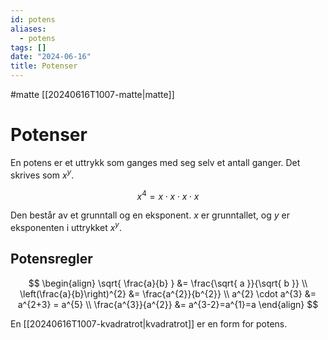 ```yaml
---
id: potens
aliases:
  - potens
tags: []
date: "2024-06-16"
title: Potenser
---
```


#matte [[20240616T1007-matte|matte]]

# Potenser

En potens er et uttrykk som ganges med seg selv et antall ganger. Det skrives som $x^y$.

$$
x^{4} = x \cdot x \cdot x \cdot x
$$

Den består av et grunntall og en eksponent. $x$ er grunntallet, og $y$ er eksponenten i uttrykket $x^y$.

## Potensregler

$$
\begin{align}
\sqrt{ \frac{a}{b} } &= \frac{\sqrt{ a }}{\sqrt{ b }} \\
\left(\frac{a}{b}\right)^{2} &= \frac{a^{2}}{b^{2}} \\
a^{2} \cdot a^{3} &= a^{2+3} = a^{5} \\
\frac{a^{3}}{a^{2}} &= a^{3-2}=a^{1}=a
\end{align}
$$

En [[20240616T1007-kvadratrot|kvadratrot]] er en form for potens.
